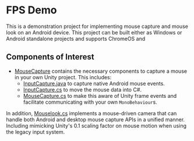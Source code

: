 # FPS Demo
This is a demonstration project for implementing mouse capture and
mouse look on an Android device. This project can be built either as
Windows or Android standalone projects and supports ChromeOS and

## Components of Interest
* [MouseCapture](Scripts/MouseCapture) contains the necessary
components to capture a mouse in your own Unity project. This
includes:
  * [InputCapture.java](Scripts/MouseCapture/InputCapture.java) to
capture native Android mouse events.
  * [InputCapture.cs](Scripts/MouseCapture/InputCapture.cs) to move
the mouse data into C#.
  * [MouseCapture.cs](Scripts/MouseCapture/MouseCapture.cs) to make
this aware of Unity frame events and facilitate communicating with
your own `MonoBehaviour`s.

In addition, [Mouselook.cs](Scripts/Mouselook.cs) implements a
mouse-driven camera that can handle both Android and desktop
mouse capture APIs in a unified manner. Including mimicking Unity's
0.1 scaling factor on mouse motion when using the legacy input
system.